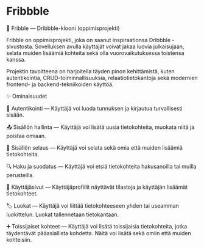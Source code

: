 # Fribbble

🎨 Fribble — Dribbble-klooni (oppimisprojekti)

Fribble on oppimisprojekti, joka on saanut inspiraationsa Dribbble
-sivustosta.
Sovelluksen avulla käyttäjät voivat jakaa luovia julkaisujaan, selata muiden lisäämiä kohteita sekä olla vuorovaikutuksessa toistensa kanssa.

Projektin tavoitteena on harjoitella täyden pinon kehittämistä, kuten autentikointia, CRUD-toiminnallisuuksia, relaatiotietokantoja sekä modernien frontend- ja backend-tekniikoiden käyttöä.

✨ Ominaisuudet

🔐 Autentikointi — Käyttäjä voi luoda tunnuksen ja kirjautua turvallisesti sisään.

📤 Sisällön hallinta — Käyttäjä voi lisätä uusia tietokohteita, muokata niitä ja poistaa omiaan.

👀 Sisällön selaus — Käyttäjä voi selata sekä omia että muiden lisäämiä tietokohteita.

🔍 Haku ja suodatus — Käyttäjä voi etsiä tietokohteita hakusanoilla tai muilla perusteilla.

🧑 Käyttäjäsivut — Käyttäjäprofiilit näyttävät tilastoja ja käyttäjän lisäämät tietokohteet.

🏷️ Luokat — Käyttäjä voi liittää tietokohteeseen yhden tai useamman luokittelun. Luokat tallennetaan tietokantaan.

➕ Toissijaiset kohteet — Käyttäjä voi lisätä toissijaisia tietokohteita, jotka täydentävät pääasiallista kohdetta. Näitä voi lisätä sekä omiin että muiden kohteisiin.
